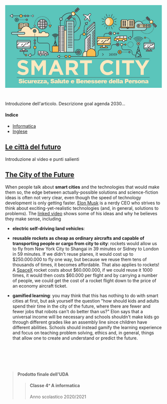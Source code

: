 <div align="center">
  <img src="images/smartCity.png" alt="Smart City">
</div>

#

Introduzione dell'articolo. Descrizione goal agenda 2030…

#### Indice

- [Informatica](#le-città-del-futuro)
- [Inglese](#the-city-of-the-future)

## [Le città del futuro](https://youtu.be/pik1DL2gyl8)

Introduzione al video e punti salienti

## [The City of the Future](https://youtu.be/L054Xd97_rk)

When people talk about **smart cities** and the technologies that would make
them so, the edge between actually-possible solutions and science-fiction
ideas is often not very clear, even though the speed of technology development
is only getting faster. [Elon Musk](https://www.wikiwand.com/en/Elon_Musk) is
a nerdy CEO who strives to think about exciting-yet-realistic technologies
(and, in general, solutions to problems). The [linked
video](https://youtu.be/L054Xd97_rk) shows some of his ideas and why he
believes they make sense, including

- **electric self-driving land vehicles**:
<!-- TODO:  <29-01-21, Daniel Falbo>
  - **tunnel networks**
  - **semi-trucks**
  - **autonomous shared cars**
-->
- **reusable rockets as cheap as ordinary aircrafts and capable of
transporting people or cargo from city to city**: rockets would allow us to
fly from New York City to Shangai in 39 minutes or Sidney to London in 59
minutes. If we didn't reuse planes, it would cost up to $250.000.000 to fly
one way, but because we reuse them tens of thousands of times, it becomes
affordable. That also applies to rockets! A [SpaceX](https://www.spacex.com)
rocket costs about $60.000.000, if we could reuse it 1000 times, it would
then costs $60.000 per flight and by carrying a number of people, we could
get the cost of a rocket flight down to the price of an economy aircraft
ticket.
<!-- TODO:  <29-01-21, Daniel Falbo>
- **hyperloop**
  -->
- **gamified learning**: you may think that this has nothing to do with smart
  cities at first, but ask yourself the question "how should kids and adults
  spend their time in the city of the future, where there are fewer and fewer
  jobs that robots can't do better than us?" Elon says that a universal income
  will be necessary and schools shouldn't make kids go through different
  grades like an assembly line since children have different abilities.
  Schools should instead gamify the learning experience and focus on teaching
  problem solving, ethics and, in general, things that allow one to create and
  understand or predict the future.

## <br> <br>

> #### Prodotto finale dell'UDA
>
> > #### Classe 4ᵃ A informatica
> >
> > Anno scolastico 2020/2021
